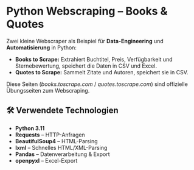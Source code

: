 # Python Webscraping – Books & Quotes

Zwei kleine Webscraper als Beispiel für **Data-Engineering** und **Automatisierung** in Python:  
- **Books to Scrape:** Extrahiert Buchtitel, Preis, Verfügbarkeit und Sternebewertung, speichert die Daten in CSV und Excel.  
- **Quotes to Scrape:** Sammelt Zitate und Autoren, speichert sie in CSV.  

Diese Seiten (*books.toscrape.com* / *quotes.toscrape.com*) sind offizielle Übungsseiten zum Webscraping.

## 🛠 Verwendete Technologien
- **Python 3.11**
- **Requests** – HTTP-Anfragen
- **BeautifulSoup4** – HTML-Parsing
- **lxml** – Schnelles HTML/XML-Parsing
- **Pandas** – Datenverarbeitung & Export
- **openpyxl** – Excel-Export
